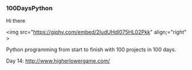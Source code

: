 ### 100DaysPython
Hi there

<img src="https://giphy.com/embed/2IudUHdI075HL02Pkk"  align;="right" >

Python programming from start to finish with 100 projects in 100 days.

Day 14: http://www.higherlowergame.com/
